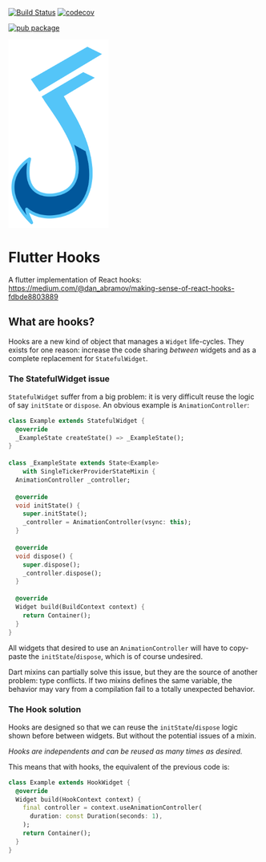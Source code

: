 [![Build Status](https://travis-ci.org/rrousselGit/flutter_hooks.svg?branch=master)](https://travis-ci.org/rrousselGit/flutter_hooks) [![codecov](https://codecov.io/gh/rrousselGit/flutter_hooks/branch/master/graph/badge.svg)](https://codecov.io/gh/rrousselGit/flutter_hooks)

[![pub package](https://img.shields.io/pub/v/flutter_hooks.svg)](https://pub.dartlang.org/packages/flutter_hooks)

<img src="https://raw.githubusercontent.com/rrousselGit/flutter_hooks/master/flutter-hook.svg?sanitize=true" width="200">

# Flutter Hooks

A flutter implementation of React hooks: https://medium.com/@dan_abramov/making-sense-of-react-hooks-fdbde8803889

## What are hooks?

Hooks are a new kind of object that manages a `Widget` life-cycles. They exists for one reason: increase the code sharing _between_ widgets and as a complete replacement for `StatefulWidget`.

### The StatefulWidget issue

`StatefulWidget` suffer from a big problem: it is very difficult reuse the logic of say `initState` or `dispose`. An obvious example is `AnimationController`:

```dart
class Example extends StatefulWidget {
  @override
  _ExampleState createState() => _ExampleState();
}

class _ExampleState extends State<Example>
    with SingleTickerProviderStateMixin {
  AnimationController _controller;

  @override
  void initState() {
    super.initState();
    _controller = AnimationController(vsync: this);
  }

  @override
  void dispose() {
    super.dispose();
    _controller.dispose();
  }

  @override
  Widget build(BuildContext context) {
    return Container();
  }
}
```

All widgets that desired to use an `AnimationController` will have to copy-paste the `initState`/`dispose`, which is of course undesired.

Dart mixins can partially solve this issue, but they are the source of another problem: type conflicts. If two mixins defines the same variable, the behavior may vary from a compilation fail to a totally unexpected behavior.

### The Hook solution

Hooks are designed so that we can reuse the `initState`/`dispose` logic shown before between widgets. But without the potential issues of a mixin.

_Hooks are independents and can be reused as many times as desired._

This means that with hooks, the equivalent of the previous code is:

```dart
class Example extends HookWidget {
  @override
  Widget build(HookContext context) {
    final controller = context.useAnimationController(
      duration: const Duration(seconds: 1),
    );
    return Container();
  }
}
```
